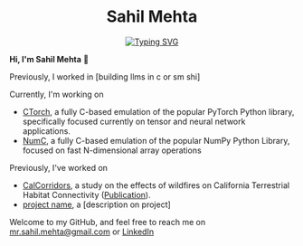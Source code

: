 <h1 align="center">
Sahil Mehta
</h1>

<p align="center">
<a href="https://git.io/typing-svg"><img src="https://readme-typing-svg.demolab.com?font=Roboto+Mono&duration=3000&pause=500&color=A2BFFE&center=true&width=435&lines=CS+%40+Carnegie+Mellon+University;Building+ML+Systems;Prev+%40+Stealth" alt="Typing SVG" /></a>
</p>




**Hi, I'm Sahil Mehta** 👋

Previously, I worked in [building llms in c or sm shi]

Currently, I'm working on 

* [CTorch](https://url-to-github-page.com), a fully C-based emulation of the popular PyTorch Python library, specifically focused currently on tensor and neural network applications.
* [NumC](https://url-to-github-page.com), a fully C-based emulation of the popular NumPy Python Library, focused on fast N-dimensional array operations

Previously, I've worked on
* [CalCorridors](https://github.com/sahilmehta-US/CalCorridors/tree/main), a study on the effects of wildfires on California Terrestrial Habitat Connectivity ([Publication](https://agu.confex.com/agu/fm23/meetingapp.cgi/Paper/1432570)).
* [project name](https://url-to-github-page.com), a [description on project]

Welcome to my GitHub, and feel free to reach me on [mr.sahil.mehta@gmail.com](mr.sahil.mehta@gmail.com) or [LinkedIn](https://www.linkedin.com/in/sahil-mehta-883b16261/)
 







